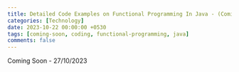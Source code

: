 ```yaml
--- 
title: Detailed Code Examples on Functional Programming In Java - (Coming Soon!)
categories: [Technology]
date: 2023-10-22 00:00:00 +0530
tags: [coming-soon, coding, functional-programming, java]
comments: false
---
```


Coming Soon - 27/10/2023